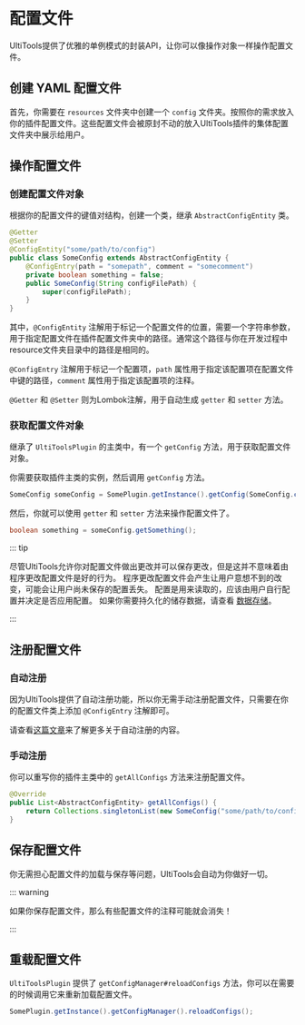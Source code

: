 # 配置文件

UltiTools提供了优雅的单例模式的封装API，让你可以像操作对象一样操作配置文件。

## 创建 YAML 配置文件

首先，你需要在 `resources` 文件夹中创建一个 `config` 文件夹。按照你的需求放入你的插件配置文件。这些配置文件会被原封不动的放入UltiTools插件的集体配置文件夹中展示给用户。

## 操作配置文件

### 创建配置文件对象

根据你的配置文件的键值对结构，创建一个类，继承 `AbstractConfigEntity` 类。

```java
@Getter
@Setter
@ConfigEntity("some/path/to/config")
public class SomeConfig extends AbstractConfigEntity {
    @ConfigEntry(path = "somepath", comment = "somecomment")
    private boolean something = false;
    public SomeConfig(String configFilePath) {
        super(configFilePath);
    }
}
```

其中，`@ConfigEntity` 注解用于标记一个配置文件的位置，需要一个字符串参数，用于指定配置文件在插件配置文件夹中的路径。通常这个路径与你在开发过程中resource文件夹目录中的路径是相同的。

`@ConfigEntry` 注解用于标记一个配置项，`path` 属性用于指定该配置项在配置文件中键的路径，`comment` 属性用于指定该配置项的注释。

`@Getter` 和 `@Setter` 则为Lombok注解，用于自动生成 `getter` 和 `setter` 方法。

### 获取配置文件对象

继承了 `UltiToolsPlugin` 的主类中，有一个 `getConfig` 方法，用于获取配置文件对象。 

你需要获取插件主类的实例，然后调用 `getConfig` 方法。

```java
SomeConfig someConfig = SomePlugin.getInstance().getConfig(SomeConfig.class);
```

然后，你就可以使用 `getter` 和 `setter` 方法来操作配置文件了。

```java
boolean something = someConfig.getSomething();
```

::: tip

尽管UltiTools允许你对配置文件做出更改并可以保存更改，但是这并不意味着由程序更改配置文件是好的行为。
程序更改配置文件会产生让用户意想不到的改变，可能会让用户尚未保存的配置丢失。
配置是用来读取的，应该由用户自行配置并决定是否应用配置。
如果你需要持久化的储存数据，请查看 [数据存储](/guide/essentials/data-storage)。

:::

## 注册配置文件

### 自动注册

因为UltiTools提供了自动注册功能，所以你无需手动注册配置文件，只需要在你的配置文件类上添加 `@ConfigEntry` 注解即可。

请查看[这篇文章](/guide/advanced/auto-register)来了解更多关于自动注册的内容。

### 手动注册

你可以重写你的插件主类中的 `getAllConfigs` 方法来注册配置文件。

```java
@Override
public List<AbstractConfigEntity> getAllConfigs() {
    return Collections.singletonList(new SomeConfig("some/path/to/config"));
}
```

## 保存配置文件

你无需担心配置文件的加载与保存等问题，UltiTools会自动为你做好一切。

::: warning

如果你保存配置文件，那么有些配置文件的注释可能就会消失！

:::

## 重载配置文件

`UltiToolsPlugin` 提供了 `getConfigManager#reloadConfigs` 方法，你可以在需要的时候调用它来重新加载配置文件。

```java
SomePlugin.getInstance().getConfigManager().reloadConfigs();
```
